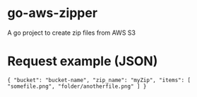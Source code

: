 # go-aws-zipper
A go project to create zip files from AWS S3

# Request example (JSON)
``
{
	"bucket": "bucket-name",
	"zip_name": "myZip",
	"items": [
		"somefile.png",
		"folder/anotherfile.png"
	]
}
``